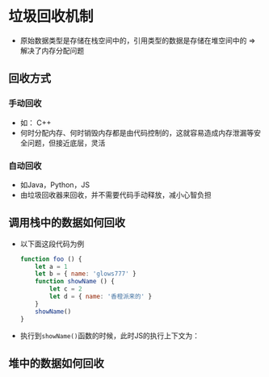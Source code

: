 # 垃圾回收机制

- 原始数据类型是存储在栈空间中的，引用类型的数据是存储在堆空间中的 => 解决了内存分配问题

## 回收方式

### 手动回收

- 如： C++
- 何时分配内存、何时销毁内存都是由代码控制的，这就容易造成内存泄漏等安全问题，但接近底层，灵活

### 自动回收

- 如Java，Python，JS
- 由垃圾回收器来回收，并不需要代码手动释放，减小心智负担

## 调用栈中的数据如何回收

- 以下面这段代码为例
  ```javascript
  function foo () {
      let a = 1
      let b = { name: 'glows777' }
      function showName () {
          let c = 2
          let d = { name: '香橙派来的' }
      }
      showName()
  }
  ```

- 执行到`showName()`函数的时候，此时JS的执行上下文为：

## 堆中的数据如何回收